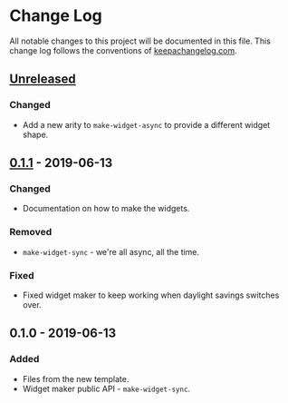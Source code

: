 # Change Log
All notable changes to this project will be documented in this file. This change log follows the conventions of [keepachangelog.com](http://keepachangelog.com/).

## [Unreleased]
### Changed
- Add a new arity to `make-widget-async` to provide a different widget shape.

## [0.1.1] - 2019-06-13
### Changed
- Documentation on how to make the widgets.

### Removed
- `make-widget-sync` - we're all async, all the time.

### Fixed
- Fixed widget maker to keep working when daylight savings switches over.

## 0.1.0 - 2019-06-13
### Added
- Files from the new template.
- Widget maker public API - `make-widget-sync`.

[Unreleased]: https://github.com/your-name/closure/compare/0.1.1...HEAD
[0.1.1]: https://github.com/your-name/closure/compare/0.1.0...0.1.1
